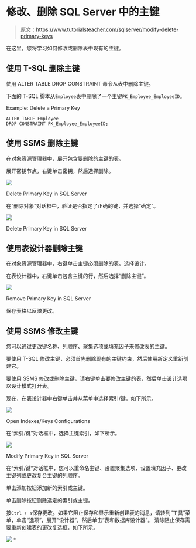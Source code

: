 # 修改、删除 SQL Server 中的主键

> 原文：<https://www.tutorialsteacher.com/sqlserver/modify-delete-primary-keys>

在这里，您将学习如何修改或删除表中现有的主键。

## 使用 T-SQL 删除主键

使用 ALTER TABLE DROP CONSTRAINT 命令从表中删除主键。

下面的 T-SQL 脚本从`Employee`表中删除了一个主键`PK_Employee_EmployeeID`。

Example: Delete a Primary Key 

```
ALTER TABLE Employee 
DROP CONSTRAINT PK_Employee_EmployeeID; 
```

## 使用 SSMS 删除主键

在对象资源管理器中，展开包含要删除的主键的表。

展开密钥节点，右键单击密钥，然后选择删除。

[![](img/6cfbe209981784e2b1abad66db4f7691.png)](../../Content/images/sqlserver/primarykey5.png) 

Delete Primary Key in SQL Server



在“删除对象”对话框中，验证是否指定了正确的键，并选择“确定”。

[![](img/5860711cc753041702782d8d29c3c6f1.png)](../../Content/images/sqlserver/primarykey6.png) 

Delete Primary Key in SQL Server



## 使用表设计器删除主键

在对象资源管理器中，右键单击主键必须删除的表。选择设计。

在表设计器中，右键单击包含主键的行，然后选择“删除主键”。

[![](img/24a1daa56a248483be345389e58868ee.png)](../../Content/images/sqlserver/primarykey7.png) 

Remove Primary Key in SQL Server



保存表格以反映更改。

## 使用 SSMS 修改主键

您可以通过更改键名称、列顺序、聚集选项或填充因子来修改表的主键。

要使用 T-SQL 修改主键，必须首先删除现有的主键约束，然后使用新定义重新创建它。

要使用 SSMS 修改或删除主键，请右键单击要修改主键的表，然后单击设计选项以设计模式打开表。

现在，在表设计器中右键单击并从菜单中选择索引/键，如下所示。

[![](img/2d339353b90fd9d93514e316e86d012f.png)](../../Content/images/sqlserver/primarykey3.png) 

Open Indexes/Keys Configurations



在“索引/键”对话框中，选择主键索引，如下所示。

[![](img/4c794f755ba9d325019732c582437d98.png)](../../Content/images/sqlserver/primarykey4.png) 

Modify Primary Key in SQL Server



在“索引/键”对话框中，您可以重命名主键、设置聚集选项、设置填充因子、更改主键列或更改复合主键的列顺序。

单击添加按钮添加新的索引或主键。

单击删除按钮删除选定的索引或主键。

按`Ctrl + s`保存更改。如果它阻止保存和显示重新创建表的消息，请转到“工具”菜单，单击“选项”，展开“设计器”，然后单击“表和数据库设计器”。 清除阻止保存需要重新创建表的更改复选框，如下所示。

[![](img/0fb8e6434d0ad82e749786debe1ff87e.png)](../../Content/images/sqlserver/prevent-save.png) *